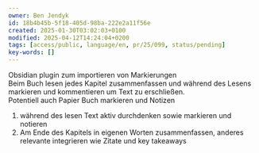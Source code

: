 ```yaml
---
owner: Ben Jendyk
id: 18b4b45b-5f18-405d-98ba-222e2a11f56e
created: 2025-01-30T03:02:03+0100
modified: 2025-04-12T14:24:04+0200
tags: [access/public, language/en, pr/25/099, status/pending]
key-words: []
---
```



Obsidian plugin zum importieren von Markierungen  
Beim Buch lesen jedes Kapitel zusammenfassen und während des Lesens markieren und kommentieren um Text zu erschließen.  
Potentiell auch Papier Buch markieren und Notizen

1. während des lesen Text aktiv durchdenken sowie markieren und notieren
2. Am Ende des Kapitels in eigenen Worten zusammenfassen, anderes relevante integrieren wie Zitate und key takeaways 
